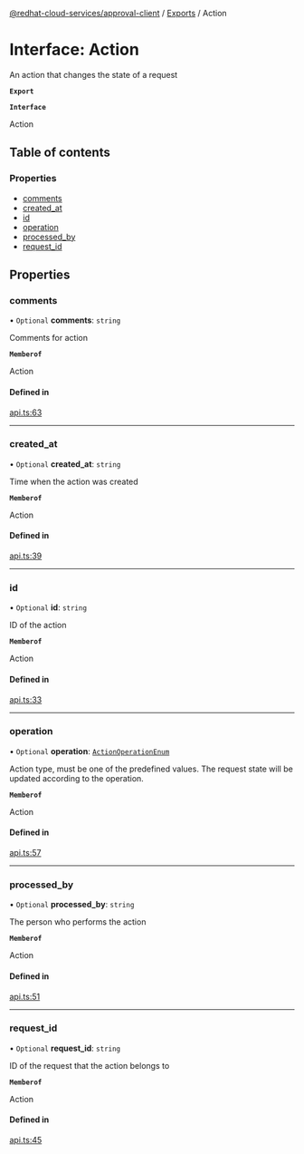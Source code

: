 [@redhat-cloud-services/approval-client](../README.md) / [Exports](../modules.md) / Action

# Interface: Action

An action that changes the state of a request

**`Export`**

**`Interface`**

Action

## Table of contents

### Properties

- [comments](Action.md#comments)
- [created\_at](Action.md#created_at)
- [id](Action.md#id)
- [operation](Action.md#operation)
- [processed\_by](Action.md#processed_by)
- [request\_id](Action.md#request_id)

## Properties

### comments

• `Optional` **comments**: `string`

Comments for action

**`Memberof`**

Action

#### Defined in

[api.ts:63](https://github.com/RedHatInsights/javascript-clients/blob/master/packages/approval/api.ts#L63)

___

### created\_at

• `Optional` **created\_at**: `string`

Time when the action was created

**`Memberof`**

Action

#### Defined in

[api.ts:39](https://github.com/RedHatInsights/javascript-clients/blob/master/packages/approval/api.ts#L39)

___

### id

• `Optional` **id**: `string`

ID of the action

**`Memberof`**

Action

#### Defined in

[api.ts:33](https://github.com/RedHatInsights/javascript-clients/blob/master/packages/approval/api.ts#L33)

___

### operation

• `Optional` **operation**: [`ActionOperationEnum`](../enums/ActionOperationEnum.md)

Action type, must be one of the predefined values. The request state will be updated according to the operation.

**`Memberof`**

Action

#### Defined in

[api.ts:57](https://github.com/RedHatInsights/javascript-clients/blob/master/packages/approval/api.ts#L57)

___

### processed\_by

• `Optional` **processed\_by**: `string`

The person who performs the action

**`Memberof`**

Action

#### Defined in

[api.ts:51](https://github.com/RedHatInsights/javascript-clients/blob/master/packages/approval/api.ts#L51)

___

### request\_id

• `Optional` **request\_id**: `string`

ID of the request that the action belongs to

**`Memberof`**

Action

#### Defined in

[api.ts:45](https://github.com/RedHatInsights/javascript-clients/blob/master/packages/approval/api.ts#L45)
